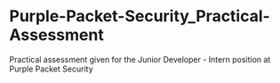 # Purple-Packet-Security_Practical-Assessment
Practical assessment given for the Junior Developer - Intern position at Purple Packet Security
